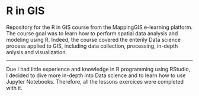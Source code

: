 # R in GIS
Repository for the R in GIS course from the MappingGIS e-learning platform. The course goal was to learn how to perform spatial data analysis and modeling using R. Indeed, the course covered the enterily Data science process applied to GIS, including data collection, processing, in-depth anlysis and visualization.  

---

Due I had little experience and knowledge in R programming using RStudio, I decided to dive more in-depth into Data science and to learn how to use Jupyter Notebooks. Therefore, all the lessons exercices were completed with it. 
